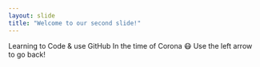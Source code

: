 ```yaml
---
layout: slide
title: "Welcome to our second slide!"
---
```

Learning to Code & use GitHub
In the time of Corona 
:mask:
Use the left arrow to go back!
